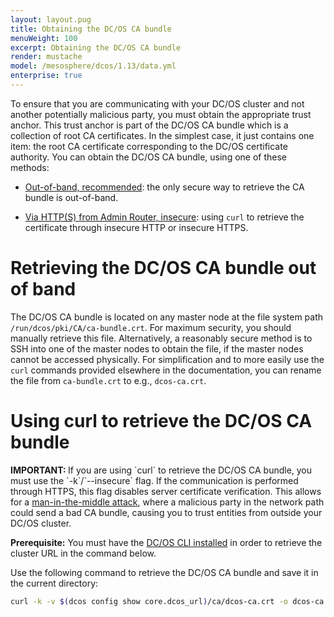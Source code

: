 ```yaml
---
layout: layout.pug
title: Obtaining the DC/OS CA bundle
menuWeight: 100
excerpt: Obtaining the DC/OS CA bundle
render: mustache
model: /mesosphere/dcos/1.13/data.yml
enterprise: true
---
```

<!-- The source repository for this topic is https://github.com/dcos/dcos-docs-site -->


To ensure that you are communicating with your DC/OS cluster and not another potentially malicious party, you must obtain the appropriate trust anchor. This trust anchor is part of the DC/OS CA bundle which is a collection of root CA certificates. In the simplest case, it just contains one item: the root CA certificate corresponding to the DC/OS certificate authority. You can obtain the DC/OS CA bundle, using one of these methods:

- [Out-of-band, recommended](#oob): the only secure way to retrieve the CA bundle is out-of-band.

- [Via HTTP(S) from Admin Router, insecure](#curl): using `curl` to retrieve the certificate through insecure HTTP or insecure HTTPS.

# <a name="oob"></a>Retrieving the DC/OS CA bundle out of band

The DC/OS CA bundle is located on any master node at the file system path `/run/dcos/pki/CA/ca-bundle.crt`. For maximum security, you should manually retrieve this file. Alternatively, a reasonably secure method is to SSH into one of the master nodes to obtain the file, if the master nodes cannot be accessed physically. For simplification and to more easily use the `curl` commands provided elsewhere in the documentation, you can rename the file from `ca-bundle.crt` to e.g., `dcos-ca.crt`.

# <a name="curl"></a>Using curl to retrieve the DC/OS CA bundle

<p class="message--important"><strong>IMPORTANT: </strong>If you are using `curl` to retrieve the DC/OS CA bundle, you must use the `-k`/`--insecure` flag. If the communication is performed through HTTPS, this flag disables server certificate verification. This allows for a <a href="https://en.wikipedia.org/wiki/Man-in-the-middle_attack">man-in-the-middle attack</a>, where a malicious party in the network path could send a bad CA bundle, causing you to trust entities from outside your DC/OS cluster.</p>

**Prerequisite:** You must have the [DC/OS CLI installed](/mesosphere/dcos/1.13/cli/install/) in order to retrieve the cluster URL in the command below.

Use the following command to retrieve the DC/OS CA bundle and save it in the current directory:

```bash
curl -k -v $(dcos config show core.dcos_url)/ca/dcos-ca.crt -o dcos-ca.crt
```
